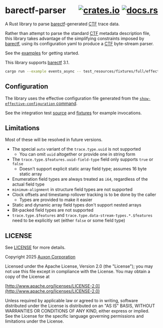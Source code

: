# barectf-parser &emsp; [![crates.io]](https://crates.io/crates/barectf-parser) [![docs.rs]](https://docs.rs/barectf-parser)

A Rust library to parse [barectf]-generated [CTF] trace data.

Rather than attempt to parse the standard [CTF] metadata description file, this library
takes advantage of the simplifying constraints imposed by [barectf], using its
configuration yaml to produce a [CTF] byte-stream parser.

See the [examples](examples/) for getting started.

This library supports [barectf] 3.1.

```bash
cargo run --example events_async -- test_resources/fixtures/full/effective_config.yaml test_resources/fixtures/full/trace/stream
```

## Configuration

The library uses the effective configuration file generated from
the [`show-effective-configuration` command](https://barectf.org/docs/barectf/3.1/cli/usage.html#show-effective-configuration-command).

See the integration test [source](test_resources/src) and [fixtures](test_resources/fixtures) for example invocations.

## Limitations

Most of these will be resolved in future versions.

* The special `auto` variant of the `trace.type.uuid` is not supported
  - You can omit `uuid` altogether or provide one in string form
* The `trace.type.$features.uuid-field-type` field only supports `true` or `false`
  - Doesn't support explicit static array field type; assumes 16 byte static array
* Enumeration field types are always treated as `i64`, regardless of the actual field type
* `minimum-alignment` in structure field types are not supported
* Clock offsets and timestamp rollover tracking is to be done by the caller
  - Types are provided to make it easier
* Static and dynamic array field types don't support nested arrays
* Bit-packed field types are not supported
* `trace.type.$features` and `trace.type.data-stream-types.*.$features` need to be explicitly set (either `false` or some field type)

## LICENSE

See [LICENSE](./LICENSE) for more details.

Copyright 2025 [Auxon Corporation](https://auxon.io)

Licensed under the Apache License, Version 2.0 (the "License");
you may not use this file except in compliance with the License.
You may obtain a copy of the License at

[http://www.apache.org/licenses/LICENSE-2.0](http://www.apache.org/licenses/LICENSE-2.0)

Unless required by applicable law or agreed to in writing, software
distributed under the License is distributed on an "AS IS" BASIS,
WITHOUT WARRANTIES OR CONDITIONS OF ANY KIND, either express or implied.
See the License for the specific language governing permissions and
limitations under the License.

[crates.io]: https://img.shields.io/crates/v/barectf-parser.svg
[docs.rs]: https://docs.rs/barectf-parser/badge.svg
[barectf]: https://barectf.org/docs/
[CTF]: https://diamon.org/ctf/v1.8.3/
